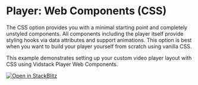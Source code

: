 # Player: Web Components (CSS)

The CSS option provides you with a minimal starting point and completely unstyled components. All
components including the player itself provide styling hooks via data attributes and support
animations. This option is best when you want to build your player yourself from scratch using
vanilla CSS.

This example demonstrates setting up your custom video player layout with CSS using Vidstack Player
Web Components.

[![Open in StackBlitz](https://developer.stackblitz.com/img/open_in_stackblitz.svg)][stackblitz-demo]

[stackblitz-demo]: https://stackblitz.com/fork/github/vidstack/examples/tree/player/web-components/css?title=Vidstack%20Player%20-%20Web%20Components%20%28CSS%29&file=src/main.ts&showSidebar=1

